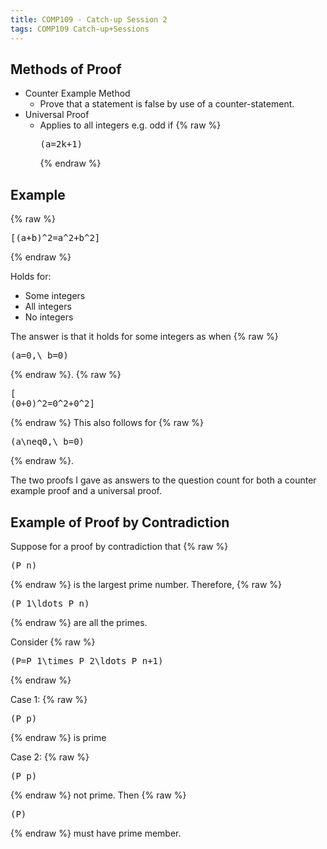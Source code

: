 ```yaml
---
title: COMP109 - Catch-up Session 2
tags: COMP109 Catch-up+Sessions
---
```

## Methods of Proof
* Counter Example Method
	* Prove that a statement is false by use of a counter-statement.
* Universal Proof
	* Applies to all integers e.g. odd if {% raw %}<pre>\(a=2k+1\)</pre>{% endraw %}
	
## Example
{% raw %}<pre>\[(a+b)^2=a^2+b^2\]</pre>{% endraw %}

Holds for:

* Some integers
* All integers
* No integers

The answer is that it holds for some integers as when {% raw %}<pre>\(a=0,\ b=0\)</pre>{% endraw %}. {% raw %}<pre>\[ (0+0)^2=0^2+0^2\]</pre>{% endraw %} This also follows for {% raw %}<pre>\(a\neq0,\ b=0\)</pre>{% endraw %}.

The two proofs I gave as answers to the question count for both a counter example proof and a universal proof.

## Example of Proof by Contradiction
Suppose for a proof by contradiction that {% raw %}<pre>\(P_n\)</pre>{% endraw %} is the largest prime number. Therefore, {% raw %}<pre>\(P_1\ldots P_n\)</pre>{% endraw %} are all the primes.

Consider {% raw %}<pre>\(P=P_1\times P_2\ldots P_n+1\)</pre>{% endraw %}

Case 1: {% raw %}<pre>\(P_p\)</pre>{% endraw %} is prime

Case 2: {% raw %}<pre>\(P_p\)</pre>{% endraw %} not prime. Then {% raw %}<pre>\(P\)</pre>{% endraw %} must have prime member.

